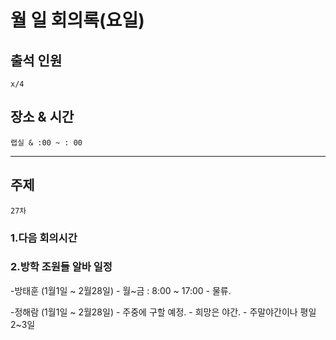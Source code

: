 # **월 일 회의록(요일)**

## **출석 인원**
```
x/4
```

## **장소 & 시간**
```
랩실 & :00 ~ : 00
```
---
## **주제**
```
27차
```

### **1.다음 회의시간**

### **2.방학 조원들 알바 일정**
-방태훈 (1월1일 ~ 2월28일)
    - 월~금 : 8:00 ~ 17:00
    - 물류.

-정해람 (1월1일 ~ 2월28일)
    - 주중에 구할 예정.
    - 희망은 야간.
    - 주말야간이나 평일 2~3일